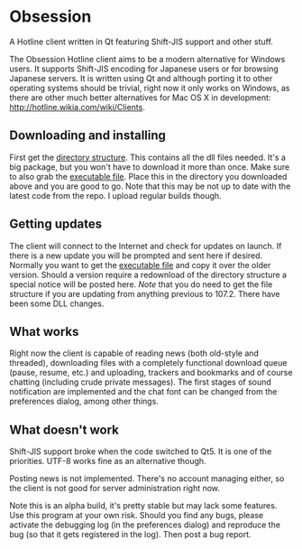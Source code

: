 Obsession
=========

A Hotline client written in Qt featuring Shift-JIS support and other stuff.

The Obsession Hotline client aims to be a modern alternative for Windows users. It supports Shift-JIS encoding for Japanese users or for browsing Japanese servers. It is written using Qt and although porting it to other operating systems should be trivial, right now it only works on Windows, as there are other much better alternatives for Mac OS X in development: http://hotline.wikia.com/wiki/Clients.

Downloading and installing
----------
First get the [directory structure](http://www.sumamimasen.com/obsession/ObsessionAlpha-a107.zip). This contains all the dll files needed. It's a big package, but you won't have to download it more than once.
Make sure to also grab the [executable file](http://www.sumamimasen.com/obsession/Obsession.exe). Place this in the directory you downloaded above and you are good to go. Note that this may be not up to date with the latest code from the repo. I upload regular builds though.

Getting updates
---------------
The client will connect to the Internet and check for updates on launch. If there is a new update you will be prompted and sent here if desired. Normally you want to get the [executable file](http://www.sumamimasen.com/obsession/Obsession.exe) and copy it over the older version. Should a version require a redownload of the directory structure a special notice will be posted here.
*Note* that you do need to get the file structure if you are updating from anything previous to 107.2. There have been some DLL changes.


What works
----------

Right now the client is capable of reading news (both old-style and threaded), downloading files with a completely functional download queue (pause, resume, etc.) and uploading, trackers and bookmarks and of course chatting (including crude private messages). The first stages of sound notification are implemented and the chat font can be changed from the preferences dialog, among other things.

What doesn't work
-----------------

Shift-JIS support broke when the code switched to Qt5. It is one of the priorities. UTF-8 works fine as an alternative though.

Posting news is not implemented. There's no account managing either, so the client is not good for server administration right now.

Note this is an alpha build, it's pretty stable but may lack some features.
Use this program at your own risk. Should you find any bugs, please activate the debugging log (in the preferences dialog) and reproduce the bug (so that it gets registered in the log). Then post a bug report.

